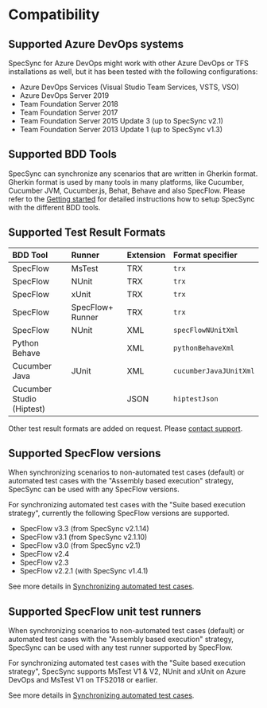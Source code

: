 # Compatibility

## Supported Azure DevOps systems  <a id="supported-tfs-systems"></a>

SpecSync for Azure DevOps might work with other Azure DevOps or TFS installations as well, but it has been tested with the following configurations:

* Azure DevOps Services \(Visual Studio Team Services, VSTS, VSO\)
* Azure DevOps Server 2019
* Team Foundation Server 2018
* Team Foundation Server 2017
* Team Foundation Server 2015 Update 3 \(up to SpecSync v2.1\)
* Team Foundation Server 2013 Update 1 \(up to SpecSync v1.3\)

## Supported BDD Tools

SpecSync can synchronize any scenarios that are written in Gherkin format. Gherkin format is used by many tools in many platforms, like Cucumber, Cucumber JVM, Cucumber.js, Behat, Behave and also SpecFlow. Please refer to the [Getting started](../getting-started/) for detailed instructions how to setup SpecSync with the different BDD tools.

## Supported Test Result Formats

| BDD Tool | Runner | Extension | Format specifier |
| :--- | :--- | :--- | :--- |
| SpecFlow | MsTest | TRX | `trx` |
| SpecFlow | NUnit | TRX | `trx` |
| SpecFlow | xUnit | TRX | `trx` |
| SpecFlow | SpecFlow+ Runner | TRX | `trx` |
| SpecFlow | NUnit | XML | `specFlowNUnitXml` |
| Python Behave |  | XML | `pythonBehaveXml` |
| Cucumber Java | JUnit | XML | `cucumberJavaJUnitXml` |
| Cucumber Studio \(Hiptest\) |  | JSON | `hiptestJson` |

Other test result formats are added on request. Please [contact support](../contact/specsync-support.md).

## Supported SpecFlow versions  <a id="supported-specflow-versions"></a>

When synchronizing scenarios to non-automated test cases \(default\) or automated test cases with the "Assembly based execution" strategy, SpecSync can be used with any SpecFlow versions.

For synchronizing automated test cases with the "Suite based execution strategy", currently the following SpecFlow versions are supported.

* SpecFlow v3.3 \(from SpecSync v2.1.14\)
* SpecFlow v3.1 \(from SpecSync v2.1.10\)
* SpecFlow v3.0 \(from SpecSync v2.1\)
* SpecFlow v2.4
* SpecFlow v2.3
* SpecFlow v2.2.1 \(with SpecSync v1.4.1\)

See more details in [Synchronizing automated test cases](../important-concepts/synchronizing-automated-test-cases.md).

## Supported SpecFlow unit test runners

When synchronizing scenarios to non-automated test cases \(default\) or automated test cases with the "Assembly based execution" strategy, SpecSync can be used with any test runner supported by SpecFlow.

For synchronizing automated test cases with the "Suite based execution strategy", SpecSync supports MsTest V1 & V2, NUnit and xUnit on Azure DevOps and MsTest V1 on TFS2018 or earlier.

See more details in [Synchronizing automated test cases](../important-concepts/synchronizing-automated-test-cases.md).

